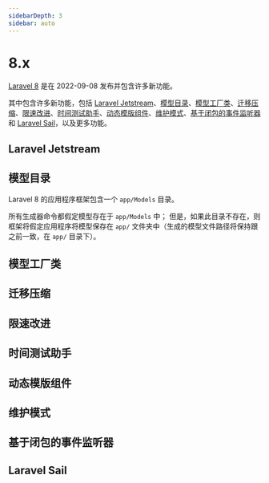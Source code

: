 ```yaml
---
sidebarDepth: 3
sidebar: auto
---
```



# 8.x

[Laravel 8](https://laravel.com/docs/8.x/releases) 是在 2022-09-08 发布并包含许多新功能。

其中包含许多新功能，包括 [Laravel Jetstream](#laravel-jetstream)、[模型目录](#models-directory)、[模型工厂类](#model-factory-classes)、[迁移压缩](#migration-squashing)、[限速改进](#improved-rate-limiting)、[时间测试助手](#time-testing-helpers)、[动态模版组件](#dynamic-blade-components)、[维护模式](#maintenance-mode-secrets)、[基于闭包的事件监听器](#cleaner-closure-based-event-listeners)和 [Laravel Sail](#laravel-sail)，以及更多功能。

<a name="laravel-jetstream"></a>
## Laravel Jetstream


<a name="models-directory"></a>
## 模型目录

Laravel 8 的应用程序框架包含一个 `app/Models` 目录。

所有生成器命令都假定模型存在于 `app/Models` 中； 但是，如果此目录不存在，则框架将假定应用程序将模型保存在 `app/` 文件夹中（生成的模型文件路径将保持跟之前一致，在 `app/` 目录下）。

<a name="model-factory-classes"></a>
## 模型工厂类 


<a name="migration-squashing"></a>
## 迁移压缩


<a name="improved-rate-limiting"></a>
## 限速改进


<a name="time-testing-helpers"></a>
## 时间测试助手


<a name="dynamic-blade-components"></a>
## 动态模版组件


<a name="maintenance-mode-secrets"></a>
## 维护模式


<a name="cleaner-closure-based-event-listeners"></a>
## 基于闭包的事件监听器 


<a name="laravel-sail"></a>
## Laravel Sail 

